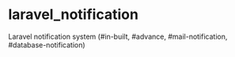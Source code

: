 # laravel_notification
Laravel notification system (#in-built, #advance, #mail-notification, #database-notification)
